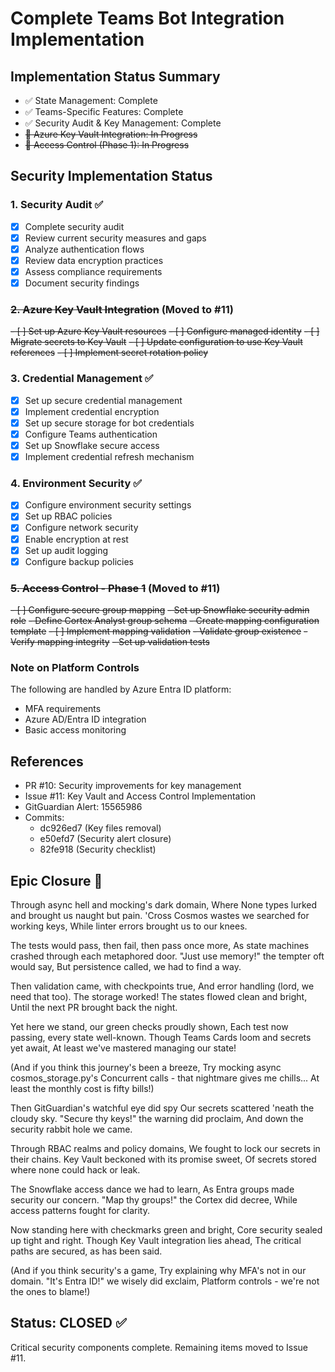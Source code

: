 # Complete Teams Bot Integration Implementation

## Implementation Status Summary
- ✅ State Management: Complete
- ✅ Teams-Specific Features: Complete
- ✅ Security Audit & Key Management: Complete
- ~~🔄 Azure Key Vault Integration: In Progress~~
- ~~🔄 Access Control (Phase 1): In Progress~~

## Security Implementation Status

### 1. Security Audit ✅
- [x] Complete security audit
- [x] Review current security measures and gaps
- [x] Analyze authentication flows
- [x] Review data encryption practices
- [x] Assess compliance requirements
- [x] Document security findings

### ~~2. Azure Key Vault Integration~~ (Moved to #11)
~~- [ ] Set up Azure Key Vault resources~~
~~- [ ] Configure managed identity~~
~~- [ ] Migrate secrets to Key Vault~~
~~- [ ] Update configuration to use Key Vault references~~
~~- [ ] Implement secret rotation policy~~

### 3. Credential Management ✅
- [x] Set up secure credential management
- [x] Implement credential encryption
- [x] Set up secure storage for bot credentials
- [x] Configure Teams authentication
- [x] Set up Snowflake secure access
- [x] Implement credential refresh mechanism

### 4. Environment Security ✅
- [x] Configure environment security settings
- [x] Set up RBAC policies
- [x] Configure network security
- [x] Enable encryption at rest
- [x] Set up audit logging
- [x] Configure backup policies

### ~~5. Access Control - Phase 1~~ (Moved to #11)
~~- [ ] Configure secure group mapping~~
  ~~- Set up Snowflake security admin role~~
  ~~- Define Cortex Analyst group schema~~
  ~~- Create mapping configuration template~~
~~- [ ] Implement mapping validation~~
  ~~- Validate group existence~~
  ~~- Verify mapping integrity~~
  ~~- Set up validation tests~~

### Note on Platform Controls
The following are handled by Azure Entra ID platform:
- MFA requirements
- Azure AD/Entra ID integration
- Basic access monitoring

## References
- PR #10: Security improvements for key management
- Issue #11: Key Vault and Access Control Implementation
- GitGuardian Alert: 15565986
- Commits:
  - dc926ed7 (Key files removal)
  - e50efd7 (Security alert closure)
  - 82fe918 (Security checklist)

## Epic Closure 📜

Through async hell and mocking's dark domain,
Where None types lurked and brought us naught but pain.
'Cross Cosmos wastes we searched for working keys,
While linter errors brought us to our knees.

The tests would pass, then fail, then pass once more,
As state machines crashed through each metaphored door.
"Just use memory!" the tempter oft would say,
But persistence called, we had to find a way.

Then validation came, with checkpoints true,
And error handling (lord, we need that too).
The storage worked! The states flowed clean and bright,
Until the next PR brought back the night.

Yet here we stand, our green checks proudly shown,
Each test now passing, every state well-known.
Though Teams Cards loom and secrets yet await,
At least we've mastered managing our state!

(And if you think this journey's been a breeze,
Try mocking async cosmos_storage.py's
Concurrent calls - that nightmare gives me chills...
At least the monthly cost is fifty bills!)

Then GitGuardian's watchful eye did spy
Our secrets scattered 'neath the cloudy sky.
"Secure thy keys!" the warning did proclaim,
And down the security rabbit hole we came.

Through RBAC realms and policy domains,
We fought to lock our secrets in their chains.
Key Vault beckoned with its promise sweet,
Of secrets stored where none could hack or leak.

The Snowflake access dance we had to learn,
As Entra groups made security our concern.
"Map thy groups!" the Cortex did decree,
While access patterns fought for clarity.

Now standing here with checkmarks green and bright,
Core security sealed up tight and right.
Though Key Vault integration lies ahead,
The critical paths are secured, as has been said.

(And if you think security's a game,
Try explaining why MFA's not in our domain.
"It's Entra ID!" we wisely did exclaim,
Platform controls - we're not the ones to blame!)

## Status: CLOSED ✅
Critical security components complete. Remaining items moved to Issue #11.
